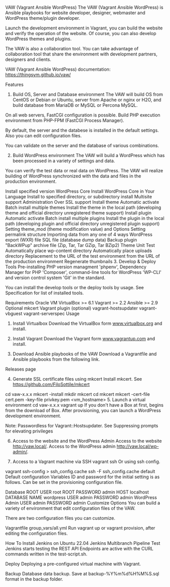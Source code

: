 VAW (Vagrant Ansible WordPress)
The VAW (Vagrant Ansible WordPress) is Ansible playbooks for website developer, designer, webmaster and WordPress theme/plugin developer.

Launch the development environment in Vagrant, you can build the website and verify the operation of the website. Of course, you can also develop WordPress themes and plugins.

The VAW is also a collaboration tool. You can take advantage of collaboration tool that share the environment with development partners, designers and clients.

VAW (Vagrant Ansible WordPress) documentation: https://thingsym.github.io/vaw/

Features
1. Build OS, Server and Database environment
The VAW will build OS from CentOS or Debian or Ubuntu, server from Apache or nginx or H2O, and build database from MariaDB or MySQL or Percona MySQL.

On all web servers, FastCGI configuration is possible. Build PHP execution environment from PHP-FPM (FastCGI Process Manager).

By default, the server and the databese is installed in the default settings. Also you can edit configuration files.

You can validate on the server and the database of various combinations.

2. Build WordPress environment
The VAW will build a WordPress which has been processed in a variety of settings and data.

You can verify the test data or real data on WordPress. The VAW will realize building of WordPress synchronized with the data and files in the production environment.

Install specified version WordPress Core
Install WordPress Core in Your Language
Install to specified directory, or subdirectory install
Multisite support
Administration Over SSL support
Install theme
Automatic activate
Batch install multiple themes
Install the theme in the local path (developing theme and official directory unregistered theme support)
Install plugin
Automatic activate
Batch install multiple plugins
Install the plugin in the local path (developing plugin and official directory unregistered plugin support)
Setting theme_mod (theme modification value) and Options
Setting permalink structure
Importing data from any one of 4 ways
WordPress export (WXR) file
SQL file (database dump data)
Backup plugin "BackWPup" archive file (Zip, Tar, Tar GZip, Tar BZip2)
Theme Unit Test
Automatically place wp-content directory
Automatically place uploads directory
Replacement to the URL of the test environment from the URL of the production environment
Regenerate thumbnails
3. Develop & Deploy Tools
Pre-installing PHP version managment 'phpenv', Dependency Manager for PHP 'Composer', command-line tools for WordPress 'WP-CLI' and version control system 'Git' in the standard.

You can install the develop tools or the deploy tools by usage. See Specification for list of installed tools.

Requirements
Oracle VM VirtualBox >= 6.1
Vagrant >= 2.2
Ansible >= 2.9
Optional
mkcert
Vagrant plugin (optional)
vagrant-hostsupdater
vagrant-vbguest
vagrant-serverspec
Usage
1. Install Virtualbox
Download the VirtualBox form www.virtualbox.org and install.

2. Install Vagrant
Download the Vagrant form www.vagrantup.com and install.

3. Download Ansible playbooks of the VAW
Download a Vagrantfile and Ansible playbooks from the following link.

Releases page

4. Generate SSL certificate files using mkcert
Install mkcert. See https://github.com/FiloSottile/mkcert

cd vaw-x.x.x
mkcert -install
mkdir mkcert
cd mkcert
mkcert -cert-file cert.pem -key-file privkey.pem <vm_hostname>
5. Launch a virtual environment
cd vaw-x.x.x
vagrant up
If you don't have a Box at first, begins from the download of Box. After provisioning, you can launch a WordPress development environment.

Note: Passwordless for Vagrant::Hostsupdater. See Suppressing prompts for elevating privileges

6. Access to the website and the WordPress Admin
Access to the website http://vaw.local/. Access to the WordPress admin http://vaw.local/wp-admin/.

7. Access to a Vagrant machine via SSH
vagrant ssh
Or using ssh config.

vagrant ssh-config > ssh_config.cache
ssh -F ssh_config.cache default
Default configuration Variables
ID and password for the initial setting is as follows. Can be set in the provisioning configuration file.

Database
ROOT USER root
ROOT PASSWORD admin
HOST localhost
DATABASE NAME wordpress
USER admin
PASSWORD admin
WordPress Admin
USER admin
PASSWORD admin
Customize Options
You can build a variety of environment that edit configuration files of the VAW.

There are two configuration files you can customize.

Vagrantfile
group_vars/all.yml
Run vagrant up or vagrant provision, after editing the configuration files.

How To Install Jenkins on Ubuntu 22.04
Jenkins Multibranch Pipeline
Test
Jenkins starts testing the REST API Endpoints are active with the CURL commands written in the test-script.sh.

Deploy
Deploying a pre-configured virtual machine with Vagrant.

Backup
Database data backup. Save at backup-%Y%m%d%H%M%S.sql format in the backup folder.
